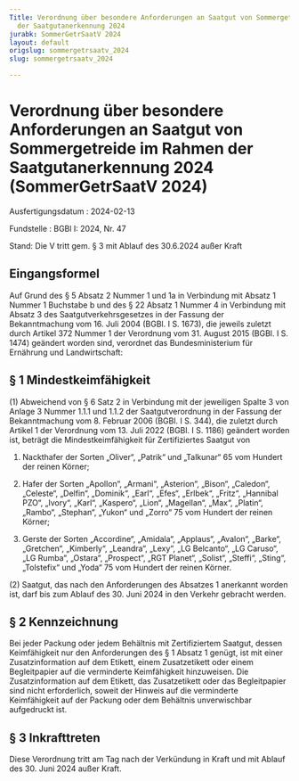 ```yaml
---
Title: Verordnung über besondere Anforderungen an Saatgut von Sommergetreide im Rahmen
  der Saatgutanerkennung 2024
jurabk: SommerGetrSaatV 2024
layout: default
origslug: sommergetrsaatv_2024
slug: sommergetrsaatv_2024

---
```


# Verordnung über besondere Anforderungen an Saatgut von Sommergetreide im Rahmen der Saatgutanerkennung 2024 (SommerGetrSaatV 2024)

Ausfertigungsdatum
:   2024-02-13

Fundstelle
:   BGBl I: 2024, Nr. 47

Stand: Die V tritt gem. § 3 mit Ablauf des 30.6.2024 außer Kraft

## Eingangsformel

Auf Grund des § 5 Absatz 2 Nummer 1 und 1a in Verbindung mit Absatz 1 Nummer 1 Buchstabe b und des § 22 Absatz 1 Nummer 4 in Verbindung mit Absatz 3 des Saatgutverkehrsgesetzes in der Fassung der Bekanntmachung vom 16. Juli 2004 (BGBl. I S. 1673), die jeweils zuletzt durch Artikel 372 Nummer 1 der Verordnung vom 31. August 2015 (BGBl. I S. 1474) geändert worden sind, verordnet das Bundesministerium für Ernährung und Landwirtschaft:


## § 1 Mindestkeimfähigkeit

(1) Abweichend von § 6 Satz 2 in Verbindung mit der jeweiligen Spalte 3 von Anlage 3 Nummer 1.1.1 und 1.1.2 der Saatgutverordnung in der Fassung der Bekanntmachung vom 8. Februar 2006 (BGBl. I S. 344), die zuletzt durch Artikel 1 der Verordnung vom 13. Juli 2022 (BGBl. I S. 1186) geändert worden ist, beträgt die Mindestkeimfähigkeit für Zertifiziertes Saatgut von

1.  Nackthafer der Sorten „Oliver“, „Patrik“ und „Talkunar“ 65 vom Hundert der reinen Körner;


2.  Hafer der Sorten „Apollon“, „Armani“, „Asterion“, „Bison“, „Caledon“, „Celeste“, „Delfin“, „Dominik“, „Earl“, „Efes“, „Erlbek“, „Fritz“, „Hannibal PZO“, „Ivory“, „Karl“, „Kaspero“, „Lion“, „Magellan“, „Max“, „Platin“, „Rambo“, „Stephan“, „Yukon“ und „Zorro“ 75 vom Hundert der reinen Körner;


3.  Gerste der Sorten „Accordine“, „Amidala“, „Applaus“, „Avalon“, „Barke“, „Gretchen“, „Kimberly“, „Leandra“, „Lexy“, „LG Belcanto“, „LG Caruso“, „LG Rumba“, „Ostara“, „Prospect“, „RGT Planet“, „Solist“, „Steffi“, „Sting“, „Tolstefix“ und „Yoda“ 75 vom Hundert der reinen Körner.




(2) Saatgut, das nach den Anforderungen des Absatzes 1 anerkannt worden ist, darf bis zum Ablauf des 30. Juni 2024 in den Verkehr gebracht werden.


## § 2 Kennzeichnung

Bei jeder Packung oder jedem Behältnis mit Zertifiziertem Saatgut, dessen Keimfähigkeit nur den Anforderungen des § 1 Absatz 1 genügt, ist mit einer Zusatzinformation auf dem Etikett, einem Zusatzetikett oder einem Begleitpapier auf die verminderte Keimfähigkeit hinzuweisen. Die Zusatzinformation auf dem Etikett, das Zusatzetikett oder das Begleitpapier sind nicht erforderlich, soweit der Hinweis auf die verminderte Keimfähigkeit auf der Packung oder dem Behältnis unverwischbar aufgedruckt ist.


## § 3 Inkrafttreten

Diese Verordnung tritt am Tag nach der Verkündung in Kraft und mit Ablauf des 30. Juni 2024 außer Kraft.

